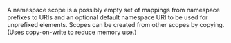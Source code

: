 A namespace scope is a possibly empty set of mappings from namespace prefixes to URIs and an optional default namespace URI to be used for unprefixed elements. Scopes can be created from other scopes by copying. (Uses copy-on-write to reduce memory use.)